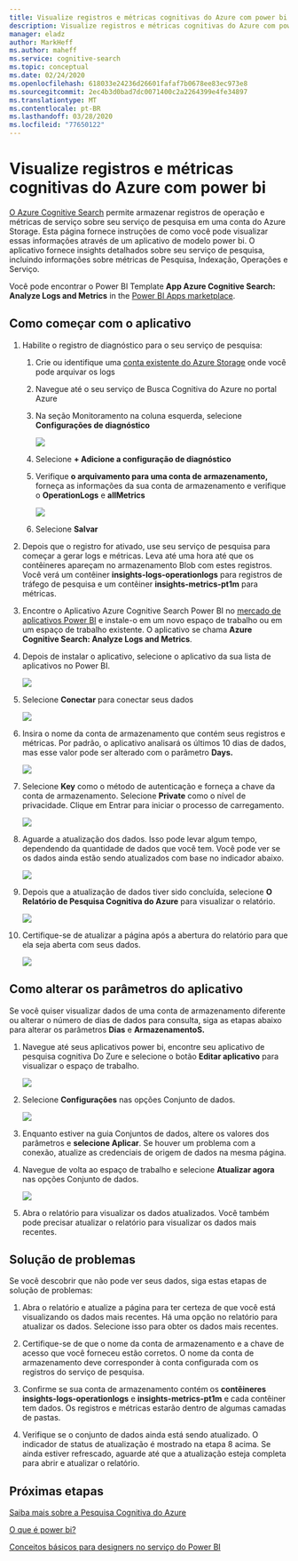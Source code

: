 ```yaml
---
title: Visualize registros e métricas cognitivas do Azure com power bi
description: Visualize registros e métricas cognitivas do Azure com power bi
manager: eladz
author: MarkHeff
ms.author: maheff
ms.service: cognitive-search
ms.topic: conceptual
ms.date: 02/24/2020
ms.openlocfilehash: 618033e24236d26601fafaf7b0678ee83ec973e8
ms.sourcegitcommit: 2ec4b3d0bad7dc0071400c2a2264399e4fe34897
ms.translationtype: MT
ms.contentlocale: pt-BR
ms.lasthandoff: 03/28/2020
ms.locfileid: "77650122"
---
```

# <a name="visualize-azure-cognitive-search-logs-and-metrics-with-power-bi"></a>Visualize registros e métricas cognitivas do Azure com power bi
[O Azure Cognitive Search](https://docs.microsoft.com/azure/search/search-what-is-azure-search) permite armazenar registros de operação e métricas de serviço sobre seu serviço de pesquisa em uma conta do Azure Storage. Esta página fornece instruções de como você pode visualizar essas informações através de um aplicativo de modelo power bi. O aplicativo fornece insights detalhados sobre seu serviço de pesquisa, incluindo informações sobre métricas de Pesquisa, Indexação, Operações e Serviço.

Você pode encontrar o Power BI Template **App Azure Cognitive Search: Analyze Logs and Metrics** in the [Power BI Apps marketplace](https://appsource.microsoft.com/marketplace/apps).

## <a name="how-to-get-started-with-the-app"></a>Como começar com o aplicativo
1. Habilite o registro de diagnóstico para o seu serviço de pesquisa:
    1. Crie ou identifique uma [conta existente do Azure Storage](https://docs.microsoft.com/azure/storage/common/storage-quickstart-create-account) onde você pode arquivar os logs
    1. Navegue até o seu serviço de Busca Cognitiva do Azure no portal Azure
    1. Na seção Monitoramento na coluna esquerda, selecione **Configurações de diagnóstico**

        ![](media/search-monitor-logs-powerbi/diagnostic-settings.png)

    1. Selecione **+ Adicione a configuração de diagnóstico**
    1. Verifique **o arquivamento para uma conta de armazenamento,** forneça as informações da sua conta de armazenamento e verifique o **OperationLogs** e **allMetrics**

        ![](media/search-monitor-logs-powerbi/add-diagnostic-setting.png)
    1. Selecione **Salvar**

1. Depois que o registro for ativado, use seu serviço de pesquisa para começar a gerar logs e métricas. Leva até uma hora até que os contêineres apareçam no armazenamento Blob com estes registros. Você verá um contêiner **insights-logs-operationlogs** para registros de tráfego de pesquisa e um contêiner **insights-metrics-pt1m** para métricas.

1. Encontre o Aplicativo Azure Cognitive Search Power BI no [mercado de aplicativos Power BI](https://appsource.microsoft.com/marketplace/apps) e instale-o em um novo espaço de trabalho ou em um espaço de trabalho existente. O aplicativo se chama **Azure Cognitive Search: Analyze Logs and Metrics**.

1. Depois de instalar o aplicativo, selecione o aplicativo da sua lista de aplicativos no Power BI.

    ![](media/search-monitor-logs-powerbi/azure-search-app-tile.png)

1. Selecione **Conectar** para conectar seus dados

    ![](media/search-monitor-logs-powerbi/get-started-with-your-new-app.png)

1. Insira o nome da conta de armazenamento que contém seus registros e métricas. Por padrão, o aplicativo analisará os últimos 10 dias de dados, mas esse valor pode ser alterado com o parâmetro **Days.**

    ![](media/search-monitor-logs-powerbi/connect-to-storage-account.png)

1. Selecione **Key** como o método de autenticação e forneça a chave da conta de armazenamento. Selecione **Private** como o nível de privacidade. Clique em Entrar para iniciar o processo de carregamento.

    ![](media/search-monitor-logs-powerbi/connect-to-storage-account-step-two.png)

1. Aguarde a atualização dos dados. Isso pode levar algum tempo, dependendo da quantidade de dados que você tem. Você pode ver se os dados ainda estão sendo atualizados com base no indicador abaixo.

    ![](media/search-monitor-logs-powerbi/workspace-view-refreshing.png)

1. Depois que a atualização de dados tiver sido concluída, selecione **O Relatório de Pesquisa Cognitiva do Azure** para visualizar o relatório.

    ![](media/search-monitor-logs-powerbi/workspace-view-select-report.png)

1. Certifique-se de atualizar a página após a abertura do relatório para que ela seja aberta com seus dados.

    ![](media/search-monitor-logs-powerbi/powerbi-search.png)

## <a name="how-to-change-the-app-parameters"></a>Como alterar os parâmetros do aplicativo
Se você quiser visualizar dados de uma conta de armazenamento diferente ou alterar o número de dias de dados para consulta, siga as etapas abaixo para alterar os parâmetros **Dias** e **ArmazenamentoS.**

1. Navegue até seus aplicativos power bi, encontre seu aplicativo de pesquisa cognitiva Do Zure e selecione o botão **Editar aplicativo** para visualizar o espaço de trabalho.

    ![](media/search-monitor-logs-powerbi/azure-search-app-tile-edit.png)

1. Selecione **Configurações** nas opções Conjunto de dados.

    ![](media/search-monitor-logs-powerbi/workspace-view-select-settings.png)

1. Enquanto estiver na guia Conjuntos de dados, altere os valores dos parâmetros e **selecione Aplicar**. Se houver um problema com a conexão, atualize as credenciais de origem de dados na mesma página.

1. Navegue de volta ao espaço de trabalho e selecione **Atualizar agora** nas opções Conjunto de dados.

    ![](media/search-monitor-logs-powerbi/workspace-view-select-refresh-now.png)

1. Abra o relatório para visualizar os dados atualizados. Você também pode precisar atualizar o relatório para visualizar os dados mais recentes.

## <a name="troubleshooting"></a>Solução de problemas
Se você descobrir que não pode ver seus dados, siga estas etapas de solução de problemas:

1. Abra o relatório e atualize a página para ter certeza de que você está visualizando os dados mais recentes. Há uma opção no relatório para atualizar os dados. Selecione isso para obter os dados mais recentes.

1. Certifique-se de que o nome da conta de armazenamento e a chave de acesso que você forneceu estão corretos. O nome da conta de armazenamento deve corresponder à conta configurada com os registros do serviço de pesquisa.

1. Confirme se sua conta de armazenamento contém os **contêineres insights-logs-operationlogs** e **insights-metrics-pt1m** e cada contêiner tem dados. Os registros e métricas estarão dentro de algumas camadas de pastas.

1. Verifique se o conjunto de dados ainda está sendo atualizado. O indicador de status de atualização é mostrado na etapa 8 acima. Se ainda estiver refrescado, aguarde até que a atualização esteja completa para abrir e atualizar o relatório.

## <a name="next-steps"></a>Próximas etapas
[Saiba mais sobre a Pesquisa Cognitiva do Azure](https://docs.microsoft.com/azure/search/)

[O que é power bi?](https://docs.microsoft.com/power-bi/fundamentals/power-bi-overview)

[Conceitos básicos para designers no serviço do Power BI](https://docs.microsoft.com/power-bi/service-basic-concepts)